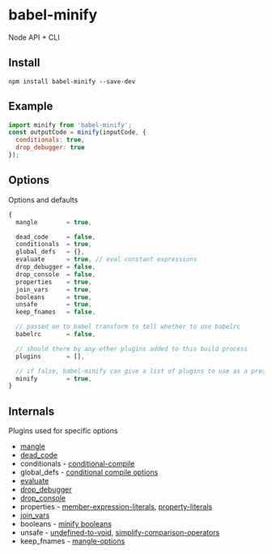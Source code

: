 # babel-minify

Node API + CLI

## Install

```
npm install babel-minify --save-dev
```

## Example

```js
import minify from 'babel-minify';
const outputCode = minify(inputCode, {
  conditionals: true,
  drop_debugger: true
});
```

## Options

Options and defaults

```js
{
  mangle        = true,

  dead_code     = false,
  conditionals  = true,
  global_defs   = {},
  evaluate      = true, // eval constant expressions
  drop_debugger = false,
  drop_console  = false,
  properties    = true,
  join_vars     = true,
  booleans      = true,
  unsafe        = true,
  keep_fnames   = false,

  // passed on to babel transform to tell whether to use babelrc
  babelrc       = false,

  // should there by any other plugins added to this build process
  plugins       = [],

  // if false, babel-minify can give a list of plugins to use as a preset
  minify        = true,
}
```

## Internals

Plugins used for specific options

+ [mangle](https://github.com/boopathi/babel-minify/tree/master/packages/babel-plugin-transform-mangle)
+ [dead_code](https://www.npmjs.com/package/babel-plugin-transform-dead-code-elimination)
+ conditionals - [conditional-compile](https://www.npmjs.com/package/babel-plugin-conditional-compile)
+ global_defs - [conditional compile options](https://www.npmjs.com/package/babel-plugin-conditional-compile#via-node-api)
+ [evaluate](https://github.com/boopathi/babel-minify/tree/master/packages/babel-plugin-transform-evaluate)
+ [drop_debugger](https://www.npmjs.com/package/babel-plugin-transform-remove-debugger)
+ [drop_console](https://www.npmjs.com/package/babel-plugin-transform-remove-console)
+ properties - [member-expression-literals](https://www.npmjs.com/package/babel-plugin-transform-member-expression-literals), [property-literals](https://www.npmjs.com/package/babel-plugin-transform-property-literals)
+ [join_vars](https://www.npmjs.com/package/babel-plugin-transform-merge-sibling-variables)
+ booleans - [minify booleans](https://www.npmjs.com/package/babel-plugin-transform-minify-booleans)
+ unsafe - [undefined-to-void](https://www.npmjs.com/package/babel-plugin-transform-undefined-to-void), [simplify-comparison-operators](https://www.npmjs.com/package/babel-plugin-transform-simplify-comparison-operators)
+ keep_fnames - [mangle-options](https://github.com/boopathi/babel-minify/tree/master/packages/babel-plugin-transform-mangle#options)
